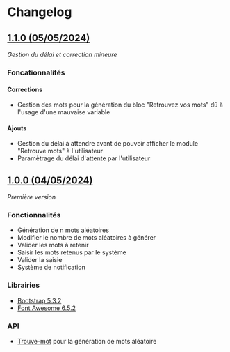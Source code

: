 # Changelog

## [1.1.0 (05/05/2024)](https://github.com/GerlariMin/MemoMots/tree/1.1.0)

_Gestion du délai et correction mineure_

### Foncationnalités

#### Corrections

- Gestion des mots pour la génération du bloc "Retrouvez vos mots" dû à l'usage d'une mauvaise variable

#### Ajouts

- Gestion du délai à attendre avant de pouvoir afficher le module "Retrouve mots" à l'utilisateur
- Paramètrage du délai d'attente par l'utilisateur

## [1.0.0 (04/05/2024)](https://github.com/GerlariMin/MemoMots/tree/1.0.0)

_Première version_

### Fonctionnalités

- Génération de n mots aléatoires
- Modifier le nombre de mots aléatoires à générer
- Valider les mots à retenir
- Saisir les mots retenus par le système
- Valider la saisie
- Système de notification

### Librairies

- [Bootstrap 5.3.2](https://getbootstrap.com/docs/5.3/getting-started/introduction/)
- [Font Awesome 6.5.2](https://fontawesome.com/v6/search)

### API

- [Trouve-mot](https://trouve-mot.fr/) pour la génération de mots aléatoire